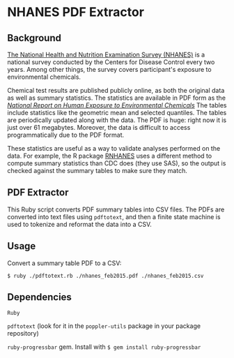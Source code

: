 NHANES PDF Extractor
====================

Background
----------
[The National Health and Nutrition Examination Survey (NHANES)](http://www.cdc.gov/nchs/nhanes/index.htm) is a national survey conducted by the Centers for Disease Control every two years. Among other things, the survey covers participant's exposure to environmental chemicals.

Chemical test results are published publicly online, as both the original data as well as summary statistics. The statistics are available in PDF form as the [_National Report on Human Exposure to Environmental Chemicals_](https://www.google.com/webhp?sourceid=chrome-instant&ion=1&espv=2&ie=UTF-8#q=NHANES+summary+tablesa) The tables include statistics like the geometric mean and selected quantiles. The tables are periodically updated along with the data. The PDF is huge: right now it is just over 61 megabytes. Moreover, the data is difficult to access programmatically due to the PDF format.

These statistics are useful as a way to validate analyses performed on the data. For example, the R package [RNHANES](http://github.com/SilentSpringInstitute/RNHANES) uses a different method to compute summary statistics than CDC does (they use SAS), so the output is checked against the summary tables to make sure they match.

PDF Extractor
-------------
This Ruby script converts PDF summary tables into CSV files. The PDFs are converted into text files using `pdftotext`, and then a finite state machine is used to tokenize and reformat the data into a CSV.

Usage
-----

Convert a summary table PDF to a CSV:
```
$ ruby ./pdftotext.rb ./nhanes_feb2015.pdf ./nhanes_feb2015.csv
```

Dependencies
-----------
`Ruby`

`pdftotext` (look for it in the `poppler-utils` package in your package repository)

`ruby-progressbar` gem. Install with ```$ gem install ruby-progressbar```
